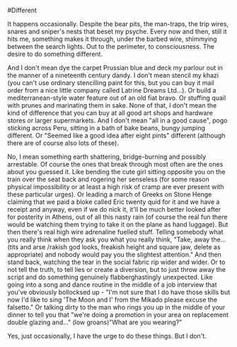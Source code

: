 #Different

It happens occasionally. Despite the bear pits, the man-traps, the trip wires, snares and sniper's nests that beset my psyche. Every now and then, still it hits me, something makes it through, under the barbed wire, shimmying between the search lights. Out to the perimeter, to consciousness. The desire to do something different. 

And I don't mean dye the carpet Prussian blue and deck my parlour out in the manner of a nineteenth century dandy. I don't mean stencil my khazi (you can't use ordinary stencilling paint for this, but you can buy it mail order from a nice little company called Latrine Dreams Ltd...). Or build a mediterranean-style water feature out of an old fiat bravo. Or stuffing quail with prunes and marinating them in sake. None of that, I don't mean the kind of difference that you can buy at all good art shops and hardware stores or larger supermarkets. And I don't mean "all in a good cause", pogo sticking across Peru, sitting in a bath of bake beans, bungy jumping different. Or "Seemed like a good idea after eight pints" different (although there are of course also lots of these). 

No, I mean something earth shattering, bridge-burning and possibly arrestable. Of course the ones that break through most often are the ones about you guessed it. Like bending the cute girl sitting opposite you on the train over the seat back and rogering her senseless (for some reason physical impossibility or at least a high risk of cramp are ever present with these particular urges). Or leading a march of Greeks on Stone Henge claiming that we paid a bloke called Eric twenty quid for it and we have a receipt and anyway, even if we do nick it, it'll be much better looked after for posterity in Athens, out of all this nasty rain (of course the real fun there would be watching them trying to take it on the plane as hand luggage). But then there's real high wire adrenaline fuelled stuff. Telling somebody what you really think when they ask you what you really think, "Take, away the... (tits and arse /rakish god looks, freakish height and square jaw, delete as appropriate) and nobody would pay you the slightest attention." And then stand back, watching the tear in the social fabric rip wider and wider. Or to not tell the truth, to tell lies or create a diversion, but to just throw away the script and do something genuinely flabberghastingly unexpected. Like going into a song and dance routine in the middle of a job interview that you've obviously bollocksed up - "I'm not sure that I do have those skills but now I'd like to sing 'The Moon and I' from the Mikado please excuse the falsetto." Or talking dirty to the man who rings you up in the middle of your dinner to tell you that "we're doing a promotion in your area on replacement double glazing and..." (low groans)"What are you wearing?" 

Yes, just occasionally, I have the urge to do these things. But I don't.